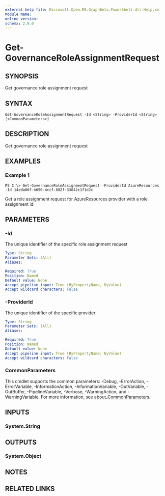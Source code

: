 ```yaml
---
external help file: Microsoft.Open.MS.GraphBeta.PowerShell.dll-Help.xml
Module Name:
online version:
schema: 2.0.0
---
```


# Get-GovernanceRoleAssignmentRequest

## SYNOPSIS
Get governance role assignment request

## SYNTAX

```
Get-GovernanceRoleAssignmentRequest -Id <String> -ProviderId <String> [<CommonParameters>]
```

## DESCRIPTION
Get governance role assignment request

## EXAMPLES

### Example 1
```
PS C:\> Get-GovernanceRoleAssignmentRequest -ProviderId AzureResources -Id 14eda86f-b650-4ccf-802f-33842c1f1d2c
```

Get a role assignment request for AzureResources provider with a role assignment id

## PARAMETERS

### -Id
The unique identifier of the specific role assignment request

```yaml
Type: String
Parameter Sets: (All)
Aliases:

Required: True
Position: Named
Default value: None
Accept pipeline input: True (ByPropertyName, ByValue)
Accept wildcard characters: False
```

### -ProviderId
The unique identifier of the specific provider

```yaml
Type: String
Parameter Sets: (All)
Aliases:

Required: True
Position: Named
Default value: None
Accept pipeline input: True (ByPropertyName, ByValue)
Accept wildcard characters: False
```

### CommonParameters
This cmdlet supports the common parameters: -Debug, -ErrorAction, -ErrorVariable, -InformationAction, -InformationVariable, -OutVariable, -OutBuffer, -PipelineVariable, -Verbose, -WarningAction, and -WarningVariable. For more information, see [about_CommonParameters](http://go.microsoft.com/fwlink/?LinkID=113216).

## INPUTS

### System.String
## OUTPUTS

### System.Object
## NOTES

## RELATED LINKS
